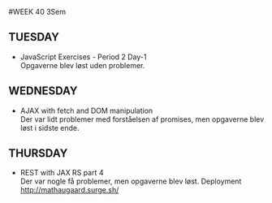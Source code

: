 #WEEK 40 3Sem

## TUESDAY
  * JavaScript Exercises - Period 2 Day-1 <br/>
    Opgaverne blev løst uden problemer.
    
## WEDNESDAY
  * AJAX with fetch and DOM manipulation <br/>
    Der var lidt problemer med forståelsen af promises, men opgaverne blev løst i sidste ende.

## THURSDAY
  * REST with JAX RS part 4 <br/>
    Der var nogle få problemer, men opgaverne blev løst.
    Deployment http://mathaugaard.surge.sh/
